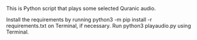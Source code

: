 This is Python script that plays some selected Quranic audio.

Install the requirements by running python3 -m pip install -r requirements.txt on Terminal, if necessary. 
Run python3 playaudio.py using Terminal.
